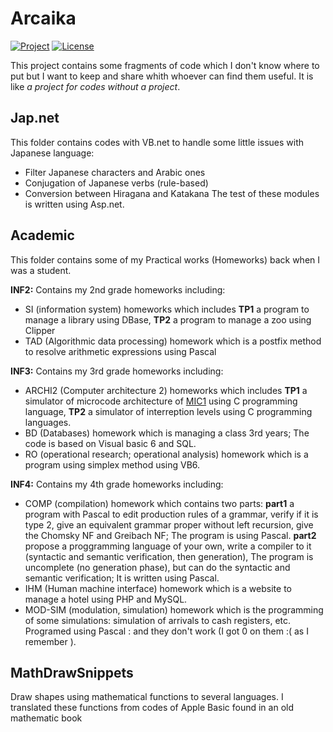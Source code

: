 # Arcaika

[![Project](https://img.shields.io/badge/Project-Arcaika-lightgrey.svg)](./)
[![License](https://img.shields.io/badge/License-Multiple-lightgrey.svg)](./)


This project contains some fragments of code which I don't know where to put but I want to keep and share whith whoever can find them useful.
It is like *a project for codes without a project*.

## Jap.net
This folder contains codes with VB.net to handle some little issues with Japanese language:
- Filter Japanese characters and Arabic ones
- Conjugation of Japanese verbs (rule-based)
- Conversion between Hiragana and Katakana
The test of these modules is written using Asp.net.

## Academic
This folder contains some of my Practical works (Homeworks) back when I was a student.

**INF2:**
Contains my 2nd grade homeworks including:
- SI (information system) homeworks which includes **TP1** a program to manage a library using DBase, **TP2** a program to manage a zoo using Clipper
- TAD (Algorithmic data processing) homework which is a postfix method to resolve arithmetic expressions using Pascal

**INF3:**
Contains my 3rd grade homeworks including:
- ARCHI2 (Computer architecture 2) homeworks which includes **TP1** a simulator of microcode architecture of [MIC1](https://en.wikipedia.org/wiki/MIC-1) using C programming language, **TP2** a simulator of interreption levels using C programming languages.
- BD (Databases) homework which is managing a class 3rd years; The code is based on Visual basic 6 and SQL.
- RO (operational research; operational analysis) homework which is a program using simplex method using VB6.

**INF4:**
Contains my 4th grade homeworks including:
- COMP (compilation) homework which contains two parts: **part1** a program with Pascal to edit production rules of a grammar, verify if it is type 2, give an equivalent grammar proper without left recursion, give the Chomsky NF and Greibach NF; The program is using Pascal. **part2** propose a proggramming language of your own, write a compiler to it (syntactic and semantic verification, then generation), The program is uncomplete (no generation phase), but can do the syntactic and semantic verification; It is written using Pascal.
- IHM (Human machine interface) homework which is a website to manage a hotel using PHP and MySQL.
- MOD-SIM (modulation, simulation) homework which is the programming of some simulations: simulation of arrivals to cash registers, etc. Programed using Pascal : and they don't work (I got 0 on them :( as I remember ).

## MathDrawSnippets
Draw shapes using mathematical functions to several languages. I translated these functions from codes of Apple Basic found in an old mathematic book
